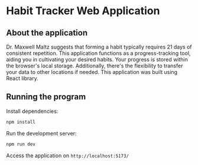# Habit Tracker Web Application

## About the application

Dr. Maxwell Maltz suggests that forming a habit typically requires 21 days of consistent repetition. This application functions as a progress-tracking tool, aiding you in cultivating your desired habits. Your progress is stored within the browser's local storage. Additionally, there's the flexibility to transfer your data to other locations if needed. This application was built using React library.

## Running the program

Install dependencies:

```bash
npm install
```

Run the development server:

```bash
npm run dev
```

Access the application on `http://localhost:5173/`
